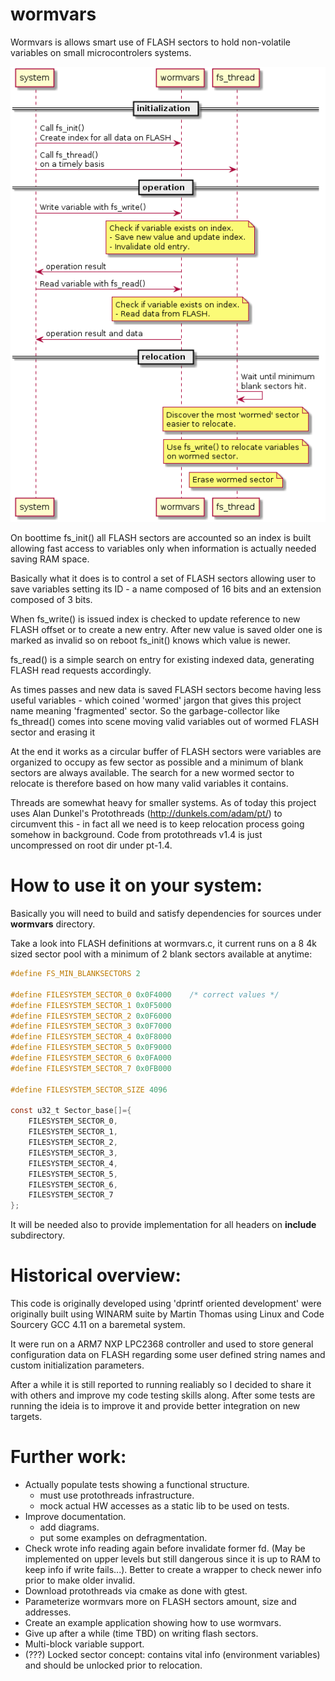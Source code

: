 # wormvars

  Wormvars is allows smart use of FLASH sectors to hold non-volatile variables on small microcontrolers systems.

![wormvars](uml/wormvars.png)

  On boottime fs_init() all FLASH sectors are accounted so an index is built allowing fast access to variables only when information is actually needed saving RAM space.

  Basically what it does is to control a set of FLASH sectors allowing user to save variables setting its ID - a name composed of 16 bits and an extension composed of 3 bits.
  
  When fs_write() is issued index is checked to update reference to new FLASH offset or to create a new entry. After new value is saved older one is marked as invalid so on reboot fs_init() knows which value is newer.
  
  fs_read() is a simple search on entry for existing indexed data, generating FLASH read requests accordingly.

  As times passes and new data is saved FLASH sectors become having less useful variables - which coined 'wormed' jargon that gives this project name meaning 'fragmented' sector. So the garbage-collector like fs_thread() comes into scene moving valid variables out of wormed FLASH sector and erasing it
  
  At the end it works as a circular buffer of FLASH sectors were variables are organized to occupy as few sector as possible and a minimum of blank sectors are always available. The search for a new wormed sector to relocate is therefore based on how many valid variables it contains.
  
  Threads are somewhat heavy for smaller systems. As of today this project uses Alan Dunkel's Protothreads (http://dunkels.com/adam/pt/) to circumvent this - in fact all we need is to keep relocation process going somehow in background. Code from protothreads v1.4 is just uncompressed on root dir under pt-1.4.
  

# How to use it on your system:

  Basically you will need to build and satisfy dependencies for sources under **wormvars** directory.

  Take a look into FLASH definitions at wormvars.c, it current runs on a 8 4k sized sector pool with a minimum of 2 blank sectors available at anytime:

  ``` c
  #define FS_MIN_BLANKSECTORS 2

  #define FILESYSTEM_SECTOR_0 0x0F4000    /* correct values */
  #define FILESYSTEM_SECTOR_1 0x0F5000
  #define FILESYSTEM_SECTOR_2 0x0F6000
  #define FILESYSTEM_SECTOR_3 0x0F7000
  #define FILESYSTEM_SECTOR_4 0x0F8000
  #define FILESYSTEM_SECTOR_5 0x0F9000
  #define FILESYSTEM_SECTOR_6 0x0FA000
  #define FILESYSTEM_SECTOR_7 0x0FB000

  #define FILESYSTEM_SECTOR_SIZE 4096

  const u32_t Sector_base[]={
      FILESYSTEM_SECTOR_0,
      FILESYSTEM_SECTOR_1,
      FILESYSTEM_SECTOR_2,
      FILESYSTEM_SECTOR_3,
      FILESYSTEM_SECTOR_4,
      FILESYSTEM_SECTOR_5,
      FILESYSTEM_SECTOR_6,
      FILESYSTEM_SECTOR_7
  };
  ```

  It will be needed also to provide implementation for all headers on **include** subdirectory.


# Historical overview:

 This code is originally developed using 'dprintf oriented development' were originally built using WINARM suite by Martin Thomas using Linux and Code Sourcery GCC 4.11 on a baremetal system.

 It were run on a ARM7 NXP LPC2368 controller and used to store general configuration data on FLASH regarding some user defined string names and custom initialization parameters.

 After a while it is still reported to running realiably so I decided to share it with others and improve my code testing skills along. After some tests are running the ideia is to improve it and provide better integration on new targets.

# Further work:

- Actually populate tests showing a functional structure.
  - must use protothreads infrastructure.
  - mock actual HW accesses as a static lib to be used on tests.
- Improve documentation.
  - add diagrams.
  - put some examples on defragmentation.
- Check wrote info reading again before invalidate former fd. (May be implemented on upper levels but still
  dangerous since it is up to RAM to keep info if write fails...). Better to create a wrapper to check newer info prior
  to make older invalid.
- Download protothreads via cmake as done with gtest.
- Parameterize wormvars more on FLASH sectors amount, size and addresses.
- Create an example application showing how to use wormvars.
- Give up after a while (time TBD) on writing flash sectors.
- Multi-block variable support.
- (???) Locked sector concept: contains vital info (environment variables) and should be unlocked prior to relocation.

